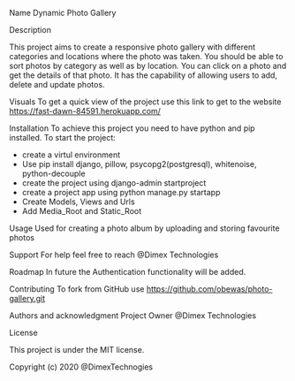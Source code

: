 Name
Dynamic Photo Gallery

Description

This project aims to create a responsive photo gallery with different categories and locations where the photo was taken. You should be able to sort photos by category as well as by location. You can click on a photo and get the details of that photo. It has the capability of allowing users to add, delete and update photos. 

Visuals
To get a quick view of the project use this link to get to the website 
https://fast-dawn-84591.herokuapp.com/

Installation
To achieve this project you need to have python and pip installed.
To start the project:
- create a virtul environment 
- Use pip install django, pillow, psycopg2(postgresql), whitenoise, python-decouple
- create the project using django-admin startproject <your-project-name>
- create a project app using python manage.py startapp <your-app-name>
- Create Models, Views and Urls
- Add Media_Root and Static_Root

Usage
Used for creating a photo album  by uploading and storing favourite photos

Support
For help feel free to reach @Dimex Technologies

Roadmap
In future the Authentication functionality will be added. 

Contributing
To fork from GitHub use https://github.com/obewas/photo-gallery.git

Authors and acknowledgment
Project Owner @Dimex Technologies

License

This project is under the MIT license.

Copyright (c) 2020 @DimexTechnogies
